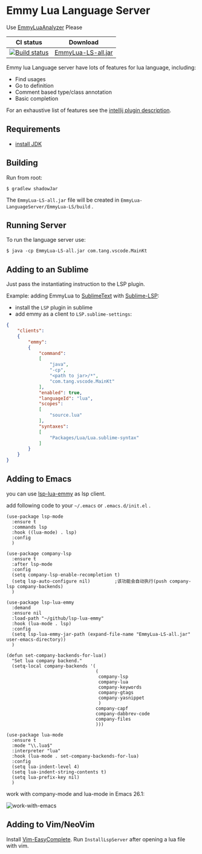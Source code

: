 # Emmy Lua Language Server

Use [EmmyLuaAnalyzer](https://github.com/CppCXY/EmmyLuaAnalyzer) Please

CI status  | Download
---------- | ----------
[![Build status](https://ci.appveyor.com/api/projects/status/djgeh5fq4jhe5xc2?svg=true)](https://ci.appveyor.com/project/EmmyLua/emmylua-languageserver)|[EmmyLua-LS-all.jar](https://ci.appveyor.com/project/EmmyLua/emmylua-languageserver/build/artifacts)


Emmy lua Language server have lots of features for lua language, including:
* Find usages
* Go to definition
* Comment based type/class annotation
* Basic completion

For an exhaustive list of features see the [intellij plugin description](https://github.com/EmmyLua/IntelliJ-EmmyLua).

## Requirements

* [install JDK](https://www3.ntu.edu.sg/home/ehchua/programming/howto/JDK_Howto.html)

## Building

Run from root:

    $ gradlew shadowJar


The `EmmyLua-LS-all.jar` file will be created in `EmmyLua-LanguageServer/EmmyLua-LS/build` .

## Running Server

To run the language server use:

    $ java -cp EmmyLua-LS-all.jar com.tang.vscode.MainKt

## Adding to an Sublime

Just pass the instantiating instruction to the LSP plugin.

Example: adding EmmyLua to [SublimeText](https://www.sublimetext.com/) with [Sublime-LSP](https://github.com/tomv564/LSP):
* install the `LSP` plugin in sublime
* add emmy as a client to `LSP.sublime-settings`:
```json
{
    "clients":
    {
        "emmy":
        {
            "command":
            [
                "java",
                "-cp",
                "<path to jar>/*",
                "com.tang.vscode.MainKt"
            ],
            "enabled": true,
            "languageId": "lua",
            "scopes":
            [
                "source.lua"
            ],
            "syntaxes":
            [
                "Packages/Lua/Lua.sublime-syntax"
            ]
        }
    }
}
```

## Adding to Emacs
you can use [lsp-lua-emmy](https://github.com/phenix3443/lsp-lua-emmy) as lsp client.

add following code to your `~/.emacs` or `.emacs.d/init.el` .

``` emacs-lisp
(use-package lsp-mode
  :ensure t
  :commands lsp
  :hook ((lua-mode) . lsp)
  :config
  )

(use-package company-lsp
  :ensure t
  :after lsp-mode
  :config
  (setq company-lsp-enable-recompletion t)
  (setq lsp-auto-configure nil)         ;该功能会自动执行(push company-lsp company-backends)
  )

(use-package lsp-lua-emmy
  :demand
  :ensure nil
  :load-path "~/github/lsp-lua-emmy"
  :hook (lua-mode . lsp)
  :config
  (setq lsp-lua-emmy-jar-path (expand-file-name "EmmyLua-LS-all.jar" user-emacs-directory))
  )

(defun set-company-backends-for-lua()
  "Set lua company backend."
  (setq-local company-backends '(
                                 (
                                  company-lsp
                                  company-lua
                                  company-keywords
                                  company-gtags
                                  company-yasnippet
                                  )
                                 company-capf
                                 company-dabbrev-code
                                 company-files
                                 )))

(use-package lua-mode
  :ensure t
  :mode "\\.lua$"
  :interpreter "lua"
  :hook (lua-mode . set-company-backends-for-lua)
  :config
  (setq lua-indent-level 4)
  (setq lua-indent-string-contents t)
  (setq lua-prefix-key nil)
  )

```
work with company-mode and lua-mode in Emacs 26.1:

![work-with-emacs](img/work-with-emacs.png)

## Adding to Vim/NeoVim

Install [Vim-EasyComplete](https://github.com/jayli/vim-easycomplete). Run `InstallLspServer` after opening a lua file with vim.

